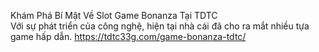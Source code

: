 Khám Phá Bí Mật Về Slot Game Bonanza Tại TDTC	
Với sự phát triển của công nghệ, hiện tại nhà cái đã cho ra mắt nhiều tựa game hấp dẫn.	
https://tdtc33g.com/game-bonanza-tdtc/
